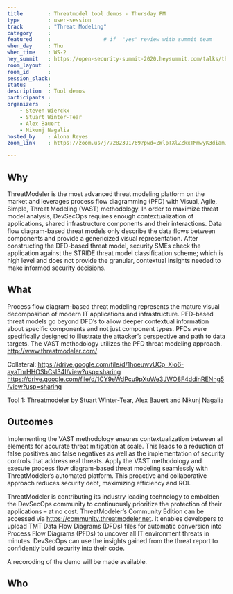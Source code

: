 ```yaml
---
title        : Threatmodel tool demos - Thursday PM
type         : user-session
track        : "Threat Modeling"
category     :
featured     :                 # if  "yes" review with summit team
when_day     : Thu
when_time    : WS-2
hey_summit   : https://open-security-summit-2020.heysummit.com/talks/threatmodel-tool-demos-thursday-pm-2pm-bst/
room_layout  :
room_id      : 
session_slack: 
status       : 
description  : Tool demos
participants :
organizers   :
    - Steven Wierckx
    - Stuart Winter-Tear
    - Alex Bauert
    - Nikunj Nagalia
hosted_by    : Alona Reyes
zoom_link    : https://zoom.us/j/7282391769?pwd=ZWlpTXlZZkxTMmwyK3diamJIemw5UT09

---
```


## Why
ThreatModeler is the most advanced threat modeling platform on the market and leverages process flow diagramming (PFD) with Visual, Agile, Simple, Threat Modeling (VAST) methodology.  In order to maximize threat model analysis, DevSecOps requires enough contextualization of applications, shared infrastructure components and their interactions. Data flow diagram-based threat models only describe the data flows between components and provide a genericized visual representation. After constructing the DFD-based threat model, security SMEs check the application against the STRIDE threat model classification scheme; which is high level and does not provide the granular, contextual insights needed to make informed security decisions.   

## What
Process flow diagram-based threat modeling represents the mature visual decomposition of modern IT applications and infrastructure. PFD-based threat models go beyond DFD’s to allow deeper contextual information about specific components and not just component types. PFDs were specifically designed to illustrate the attacker’s perspective and path to data targets. The VAST methodology utilizes the PFD threat modeling approach.   http://www.threatmodeler.com/

Collateral: 
https://drive.google.com/file/d/1hoeuwvUCp_Xio6-ayaTnrHHOSbCsI34I/view?usp=sharing
https://drive.google.com/file/d/1CY9eWdPcu9pXuWe3JWO8F4ddinRENng5/view?usp=sharing

Tool 1: Threatmodeler by Stuart Winter-Tear, Alex Bauert and Nikunj Nagalia

## Outcomes
Implementing the VAST methodology ensures contextualization between all elements for accurate threat mitigation at scale. This leads to a reduction of false positives and false negatives as well as the implementation of security controls that address real threats. Apply the VAST methodology and execute process flow diagram-based threat modeling seamlessly with ThreatModeler’s automated platform. This proactive and collaborative approach reduces security debt, maximizing efficiency and ROI. 

ThreatModeler is contributing its industry leading technology to embolden the DevSecOps community to continuously prioritize the protection of their applications – at no cost. ThreatModeler’s Community Edition can be accessed via https://community.threatmodeler.net. It enables developers to upload TMT Data Flow Diagrams (DFDs) files for automatic conversion into Process Flow Diagrams (PFDs) to  uncover all IT environment threats in minutes. DevSecOps can use the insights gained from the threat report to confidently build security into their code.

A recoroding of the demo will be made available.
## Who

